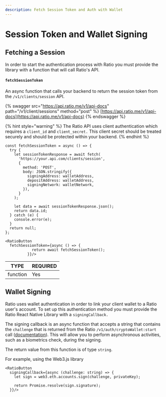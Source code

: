 ```yaml
---
description: Fetch Session Token and Auth with Wallet
---
```


# Session Token and Wallet Signing

## Fetching a Session&#x20;

In order to start the authentication process with Ratio you must provide the library with a function that will call Ratio's API.

#### **`fetchSessionToken`**&#x20;

An async function that calls your backend to return the session token from the `/v1/clients/session` API.

{% swagger src="https://api.ratio.me/v1/api-docs" path="/v1/client/sessions" method="post" %}
[https://api.ratio.me/v1/api-docs](https://api.ratio.me/v1/api-docs)
{% endswagger %}

{% hint style="warning" %}
The Ratio API uses client authentication which requires a `client_id` and `client_secret.` This client secret should be treated securely and should be protected within your backend.
{% endhint %}

```tsx
const fetchSessionToken = async () => {
  try {
    let sessionTokenResponse = await fetch(
      'https://your.api.com/clients/session',
      {
        method: 'POST',
        body: JSON.stringify({
          signingAddress: walletAddress,
          depositAddress: walletAddress,
          signingNetwork: walletNetwork,
        }),
      }
    );

    let data = await sessionTokenResponse.json();
    return data.id;
  } catch (e) {
    console.error(e);
  }
  return null;
};
  
<RatioButton 
  fetchSessionToken={async () => {
            return await fetchSessionToken();
          }}/>
```

| TYPE     | REQUIRED |
| -------- | -------- |
| function | Yes      |

## Wallet Signing

Ratio uses wallet authentication in order to link your client wallet to a Ratio user's account. To set up this authentication method you must provide the Ratio React Native Library with a `signingCallback.`

The signing callback is an async function that accepts a string that contains the `challenge` that is returned from the Ratio `/v1/auth/cryptoWallet:start` call ([documentation](../../api-reference/endpoints/auth/crypto-wallet.md#start-crypto-wallet-challenge)). This will allow you to perform asynchronous activities, such as a biometrics check, during the signing.

The return value from this function is of type `string`.

For example, using the Web3.js library

```tsx
<RatioButton 
  signingCallback={async (challenge: string) => {
    let sign = web3.eth.accounts.sign(challenge, privateKey);

    return Promise.resolve(sign.signature);
  }}/>
```

